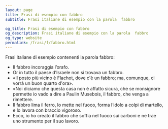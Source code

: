 ```yaml
---
layout: page
title: Frasi di esempio con fabbro 
subtitle: Frasi italiane di esempio con la parola  fabbro

og_title: Frasi di esempio con fabbro 
og_description: Frasi italiane di esempio con la parola  fabbro
og_type: website
permalink: /frasi/f/fabbro.html
---
```


Frasi italiane di esempio contenenti la parola fabbro:


- Il fabbro incoraggia l’orafo.
- Or in tutto il paese d’Israele non si trovava un fabbro.
- «Il posto più vicino è Flachot, dove c'è un fabbro; ma, comunque, ci vorrà un buon quarto d'ora».
- «Noi diciamo che questa casa non è affatto sicura, che se monsignore permette io vado a dire a Paulin Musebois, il fabbro, che venga a rimettere.
- Il fabbro lima il ferro, lo mette nel fuoco, forma l’idolo a colpi di martello, e lo lavora con braccio vigoroso.
- Ecco, io ho creato il fabbro che soffia nel fuoco sui carboni e ne trae uno strumento per il suo lavoro.
